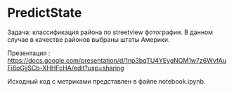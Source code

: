 # PredictState
Задача: классификация района по streetview фотографии. В данном случае в качестве районов выбраны штаты Америки.

Презентация : https://docs.google.com/presentation/d/1np3bqTU4YEygNGM1w7z6WvfAuFi6oGjjSCb-XHHFcHA/edit?usp=sharing

Исходный код с метриками представлен в файле notebook.ipynb.
